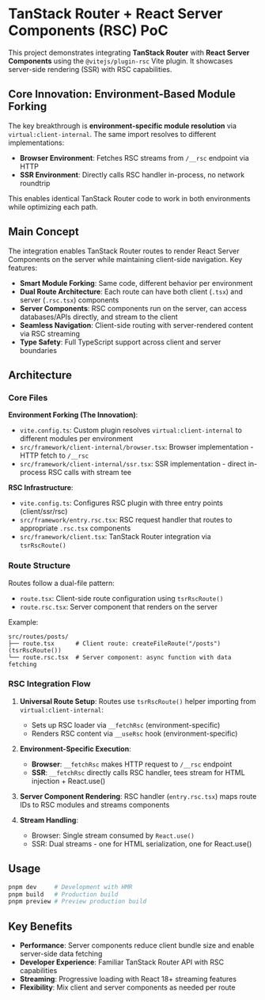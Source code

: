 # TanStack Router + React Server Components (RSC) PoC

This project demonstrates integrating **TanStack Router** with **React Server Components** using the `@vitejs/plugin-rsc` Vite plugin. It showcases server-side rendering (SSR) with RSC capabilities.

## Core Innovation: Environment-Based Module Forking

The key breakthrough is **environment-specific module resolution** via `virtual:client-internal`. The same import resolves to different implementations:

- **Browser Environment**: Fetches RSC streams from `/__rsc` endpoint via HTTP
- **SSR Environment**: Directly calls RSC handler in-process, no network roundtrip

This enables identical TanStack Router code to work in both environments while optimizing each path.

## Main Concept

The integration enables TanStack Router routes to render React Server Components on the server while maintaining client-side navigation. Key features:

- **Smart Module Forking**: Same code, different behavior per environment
- **Dual Route Architecture**: Each route can have both client (`.tsx`) and server (`.rsc.tsx`) components  
- **Server Components**: RSC components run on the server, can access databases/APIs directly, and stream to the client
- **Seamless Navigation**: Client-side routing with server-rendered content via RSC streaming
- **Type Safety**: Full TypeScript support across client and server boundaries

## Architecture

### Core Files

**Environment Forking (The Innovation)**:
- `vite.config.ts`: Custom plugin resolves `virtual:client-internal` to different modules per environment
- `src/framework/client-internal/browser.tsx`: Browser implementation - HTTP fetch to `/__rsc`
- `src/framework/client-internal/ssr.tsx`: SSR implementation - direct in-process RSC calls with stream tee

**RSC Infrastructure**:
- `vite.config.ts`: Configures RSC plugin with three entry points (client/ssr/rsc)
- `src/framework/entry.rsc.tsx`: RSC request handler that routes to appropriate `.rsc.tsx` components
- `src/framework/client.tsx`: TanStack Router integration via `tsrRscRoute()`

### Route Structure

Routes follow a dual-file pattern:
- `route.tsx`: Client-side route configuration using `tsrRscRoute()`
- `route.rsc.tsx`: Server component that renders on the server

Example:
```
src/routes/posts/
├── route.tsx      # Client route: createFileRoute("/posts")(tsrRscRoute())
└── route.rsc.tsx  # Server component: async function with data fetching
```

### RSC Integration Flow

1. **Universal Route Setup**: Routes use `tsrRscRoute()` helper importing from `virtual:client-internal`:
   - Sets up RSC loader via `__fetchRsc` (environment-specific)
   - Renders RSC content via `__useRsc` hook (environment-specific)

2. **Environment-Specific Execution**:
   - **Browser**: `__fetchRsc` makes HTTP request to `/__rsc` endpoint
   - **SSR**: `__fetchRsc` directly calls RSC handler, tees stream for HTML injection + React.use()

3. **Server Component Rendering**: RSC handler (`entry.rsc.tsx`) maps route IDs to RSC modules and streams components

4. **Stream Handling**: 
   - Browser: Single stream consumed by `React.use()`
   - SSR: Dual streams - one for HTML serialization, one for React.use()

## Usage

```sh
pnpm dev     # Development with HMR
pnpm build   # Production build
pnpm preview # Preview production build
```

## Key Benefits

- **Performance**: Server components reduce client bundle size and enable server-side data fetching
- **Developer Experience**: Familiar TanStack Router API with RSC capabilities
- **Streaming**: Progressive loading with React 18+ streaming features
- **Flexibility**: Mix client and server components as needed per route
